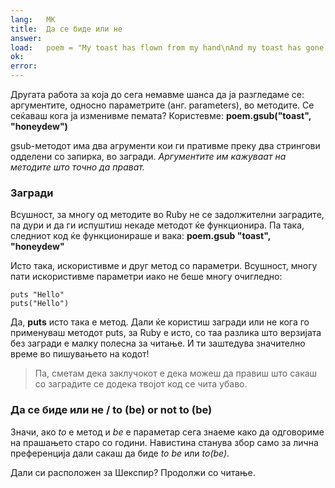 ```yaml
---
lang:   MK
title:  Да се биде или не
answer:
load:   poem = "My toast has flown from my hand\nAnd my toast has gone to the moon.\nYada yada yada\n"
ok:
error:
---
```


Другата работа за која до сега немавме шанса да ја разгледаме се: аргументите, односно параметрите (анг. parameters), во методите.
Се сеќаваш кога ја изменивме пемата? Користевме:
__poem.gsub("toast", "honeydew")__

gsub-методот има два агрументи кои ги пративме преку два стрингови одделени со запирка, во загради.
_Аргументите им кажуваат на методите што точно да прават._

### Загради
Всушност, за многу од методите во Ruby не се задолжителни заградите, па дури и да ги испуштиш некаде методот ќе функционира. Па така, следниот код ќе функционираше и вака:
__poem.gsub "toast", "honeydew"__

Исто така, искористивме и друг метод со параметри. Всушност, многу пати искористивме параметри иако не беше 
многу очигледно:

    puts "Hello"
    puts("Hello")

Да, __puts__ исто така е метод. Дали ќе користиш загради или не кога го применуваш методот puts, за
Ruby е исто, со таа разлика што верзијата без загради е малку полесна за читање. И ти заштедува значително време
во пишувањето на кодот!

> Па, сметам дека заклучокот е дека можеш да правиш што сакаш со заградите се додека твојот код
> се чита убаво.

### Да се биде или не / to (be) or not to (be)
Значи, ако _to_ е метод и _be_ е параметар сега знаеме како да одговориме на прашањето старо со години.
Навистина станува збор само за лична преференција дали сакаш да биде _to be_ или _to(be)_.

Дали си расположен за Шекспир? Продолжи со читање.
